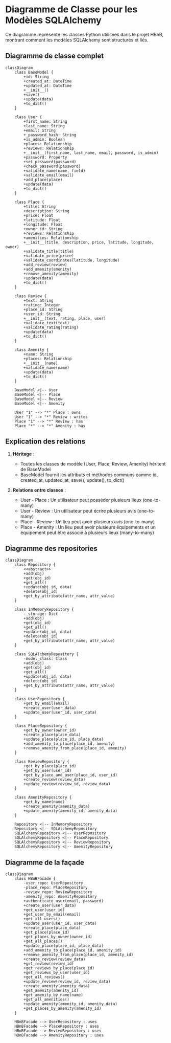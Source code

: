 # Diagramme de Classe pour les Modèles SQLAlchemy

Ce diagramme représente les classes Python utilisées dans le projet HBnB, montrant comment les modèles SQLAlchemy sont structurés et liés.

## Diagramme de classe complet

```mermaid
classDiagram
    class BaseModel {
        +id: String
        +created_at: DateTime
        +updated_at: DateTime
        +__init__()
        +save()
        +update(data)
        +to_dict()
    }
    
    class User {
        +first_name: String
        +last_name: String
        +email: String
        +_password_hash: String
        +is_admin: Boolean
        +places: Relationship
        +reviews: Relationship
        +__init__(first_name, last_name, email, password, is_admin)
        +password: Property
        +set_password(password)
        +check_password(password)
        +validate_name(name, field)
        +validate_email(email)
        +add_place(place)
        +update(data)
        +to_dict()
    }
    
    class Place {
        +title: String
        +description: String
        +price: Float
        +latitude: Float
        +longitude: Float
        +owner_id: String
        +reviews: Relationship
        +amenities: Relationship
        +__init__(title, description, price, latitude, longitude, owner)
        +validate_title(title)
        +validate_price(price)
        +validate_coordinates(latitude, longitude)
        +add_review(review)
        +add_amenity(amenity)
        +remove_amenity(amenity)
        +update(data)
        +to_dict()
    }
    
    class Review {
        +text: String
        +rating: Integer
        +place_id: String
        +user_id: String
        +__init__(text, rating, place, user)
        +validate_text(text)
        +validate_rating(rating)
        +update(data)
        +to_dict()
    }
    
    class Amenity {
        +name: String
        +places: Relationship
        +__init__(name)
        +validate_name(name)
        +update(data)
        +to_dict()
    }
    
    BaseModel <|-- User
    BaseModel <|-- Place
    BaseModel <|-- Review
    BaseModel <|-- Amenity
    
    User "1" --> "*" Place : owns
    User "1" --> "*" Review : writes
    Place "1" --> "*" Review : has
    Place "*" --> "*" Amenity : has
```

## Explication des relations

1. **Héritage** :
   - Toutes les classes de modèle (User, Place, Review, Amenity) héritent de BaseModel
   - BaseModel fournit les attributs et méthodes communs comme id, created_at, updated_at, save(), update(), to_dict()

2. **Relations entre classes** :
   - User - Place : Un utilisateur peut posséder plusieurs lieux (one-to-many)
   - User - Review : Un utilisateur peut écrire plusieurs avis (one-to-many)
   - Place - Review : Un lieu peut avoir plusieurs avis (one-to-many)
   - Place - Amenity : Un lieu peut avoir plusieurs équipements et un équipement peut être associé à plusieurs lieux (many-to-many)

## Diagramme des repositories

```mermaid
classDiagram
    class Repository {
        <<abstract>>
        +add(obj)
        +get(obj_id)
        +get_all()
        +update(obj_id, data)
        +delete(obj_id)
        +get_by_attribute(attr_name, attr_value)
    }
    
    class InMemoryRepository {
        -_storage: Dict
        +add(obj)
        +get(obj_id)
        +get_all()
        +update(obj_id, data)
        +delete(obj_id)
        +get_by_attribute(attr_name, attr_value)
    }
    
    class SQLAlchemyRepository {
        -model_class: Class
        +add(obj)
        +get(obj_id)
        +get_all()
        +update(obj_id, data)
        +delete(obj_id)
        +get_by_attribute(attr_name, attr_value)
    }
    
    class UserRepository {
        +get_by_email(email)
        +create_user(user_data)
        +update_user(user_id, user_data)
    }
    
    class PlaceRepository {
        +get_by_owner(owner_id)
        +create_place(place_data)
        +update_place(place_id, place_data)
        +add_amenity_to_place(place_id, amenity)
        +remove_amenity_from_place(place_id, amenity)
    }
    
    class ReviewRepository {
        +get_by_place(place_id)
        +get_by_user(user_id)
        +get_by_place_and_user(place_id, user_id)
        +create_review(review_data)
        +update_review(review_id, review_data)
    }
    
    class AmenityRepository {
        +get_by_name(name)
        +create_amenity(amenity_data)
        +update_amenity(amenity_id, amenity_data)
    }
    
    Repository <|-- InMemoryRepository
    Repository <|-- SQLAlchemyRepository
    SQLAlchemyRepository <|-- UserRepository
    SQLAlchemyRepository <|-- PlaceRepository
    SQLAlchemyRepository <|-- ReviewRepository
    SQLAlchemyRepository <|-- AmenityRepository
```

## Diagramme de la façade

```mermaid
classDiagram
    class HBnBFacade {
        -user_repo: UserRepository
        -place_repo: PlaceRepository
        -review_repo: ReviewRepository
        -amenity_repo: AmenityRepository
        +authenticate_user(email, password)
        +create_user(user_data)
        +get_user(user_id)
        +get_user_by_email(email)
        +get_all_users()
        +update_user(user_id, user_data)
        +create_place(place_data)
        +get_place(place_id)
        +get_places_by_owner(owner_id)
        +get_all_places()
        +update_place(place_id, place_data)
        +add_amenity_to_place(place_id, amenity_id)
        +remove_amenity_from_place(place_id, amenity_id)
        +create_review(review_data)
        +get_review(review_id)
        +get_reviews_by_place(place_id)
        +get_reviews_by_user(user_id)
        +get_all_reviews()
        +update_review(review_id, review_data)
        +create_amenity(amenity_data)
        +get_amenity(amenity_id)
        +get_amenity_by_name(name)
        +get_all_amenities()
        +update_amenity(amenity_id, amenity_data)
        +get_places_by_amenity(amenity_id)
    }
    
    HBnBFacade --> UserRepository : uses
    HBnBFacade --> PlaceRepository : uses
    HBnBFacade --> ReviewRepository : uses
    HBnBFacade --> AmenityRepository : uses
``` 